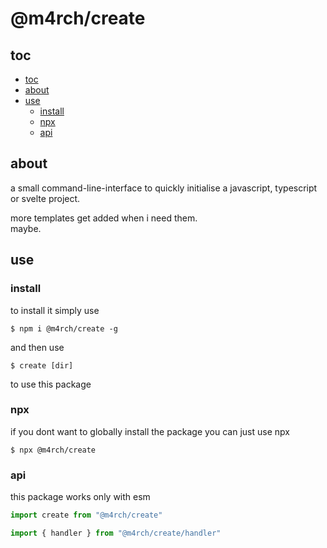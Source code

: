 <!-- omit in toc -->
# @m4rch/create

## toc

- [toc](#toc)
- [about](#about)
- [use](#use)
	- [install](#install)
	- [npx](#npx)
	- [api](#api)

## about

a small command-line-interface to quickly initialise a javascript, typescript or svelte project.

more templates get added when i need them.  
maybe.

## use

### install

to install it simply use

```
$ npm i @m4rch/create -g
```

and then use

```
$ create [dir]
```

to use this package

### npx

if you dont want to globally install the package you can just use npx

```
$ npx @m4rch/create
```

### api

this package works only with esm

```js
import create from "@m4rch/create"
```

```js
import { handler } from "@m4rch/create/handler"
```
